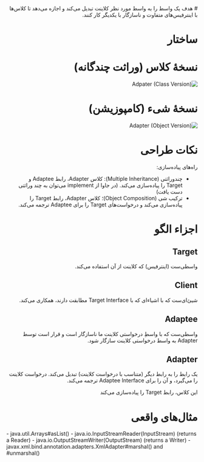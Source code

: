 <div dir="rtl">
# هدف
یک واسط را به واسط مورد نظر کلاینت تبدیل می‌کند و اجازه می‌دهد تا کلاس‌ها با اینترفیس‌های متفاوت و ناسازگار با یکدیگر کار کنند.

# ساختار
# نسخهٔ کلاس (وراثت چندگانه)
![Adpater (Class Version)](http://javaobsession.files.wordpress.com/2010/07/adapter-pattern-class1.png)

# نسخهٔ شیء (کامپوزیشن)
![Adapter (Object Version)](http://javaobsession.files.wordpress.com/2010/07/adapter-pattern-object.png)

# نکات طراحی
راه‌های پیاده‌سازی:

- چندوراثتی (Multiple Inheritance): کلاس Adapter،  رابط Adaptee و Target را پیاده‌سازی می‌کند. (در جاوا از implement می‌توان به چند وراثتی دست یافت)
- ترکیب شی (Object Composition)؛ کلاس Adapter، رابط Target را پیاده‌سازی می‌کند و درخواست‌های Target را برای Adaptee ترجمه می‌کند.

# اجزاء الگو
## Target
واسطی‌ست (اینترفیس) که کلاینت از آن استفاده می‌کند. 

## Client
شیئ‌ای‌ست که با اشیاء‌ای که با Target Interface مطابقت دارند، همکاری می‌کند.

## Adaptee
واسطی‌ست که با واسطِ درخواستی کلاینت ما ناسازگار است و قرار است توسط Adapter به واسط درخواستی کلاینت سازگار شود.

## Adapter
یک رابط را به رابط دیگر (متناسب با درخواست کلاینت) تبدیل می‌کند. درخواست کلاینت را می‌گیرد، و آن را برای Adaptee Interface ترجمه می‌کند.

این کلاس، رابط Target را پیاده‌سازی می‌کند

# مثال‌های واقعی
<div dir="ltr">
- java.util.Arrays#asList()
- java.io.InputStreamReader(InputStream) (returns a Reader)
- java.io.OutputStreamWriter(OutputStream) (returns a Writer)
- javax.xml.bind.annotation.adapters.XmlAdapter#marshal() and #unmarshal()


